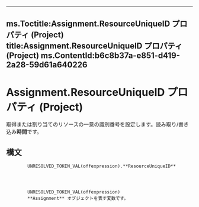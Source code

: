 

---
ms.Toctitle:Assignment.ResourceUniqueID プロパティ (Project)
title:Assignment.ResourceUniqueID プロパティ (Project)
ms.ContentId:b6c8b37a-e851-d419-2a28-59d61a640226
---
# Assignment.ResourceUniqueID プロパティ (Project)




取得または割り当てのリソースの一意の識別番号を設定します。読み取り/書き込み**時間**です。

## 構文

            UNRESOLVED_TOKEN_VAL(offexpression).**ResourceUniqueID**




            UNRESOLVED_TOKEN_VAL(offexpression)
            **Assignment** オブジェクトを表す変数です。




